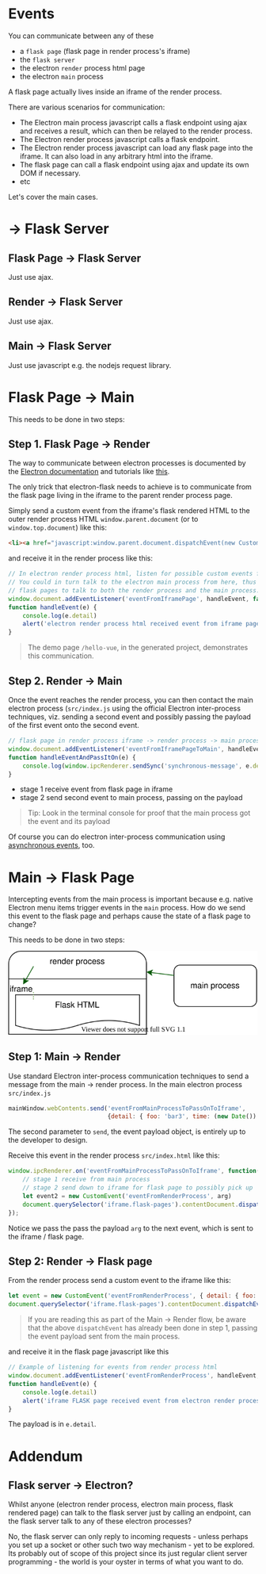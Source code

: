 # Events

You can communicate between any of these
- a `flask page` (flask page in render process's iframe)
- the `flask server`
- the electron `render` process html page 
- the electron `main` process

A flask page actually lives inside an iframe of the render process.

There are various scenarios for communication:
- The Electron main process javascript calls a flask endpoint using ajax and receives a result, which can then be relayed to the render process.
- The Electron render process javascript calls a flask endpoint.
- The Electron render process javascript can load any flask page into the iframe. It can also load in any arbitrary html into the iframe.
- The flask page can call a flask endpoint using ajax and update its own DOM if necessary.
- etc

Let's cover the main cases.

# → Flask Server

## Flask Page → Flask Server

Just use ajax.

## Render → Flask Server

Just use ajax.

## Main → Flask Server

Just use javascript e.g. the nodejs request library.

# Flask Page → Main

This needs to be done in two steps:

## Step 1. Flask Page → Render

The way to communicate between electron processes is documented by the [Electron documentation](https://www.electronjs.org/docs/api/ipc-main) and tutorials like [this](https://www.tutorialspoint.com/electron/electron_inter_process_communication.htm).

The only trick that electron-flask needs to achieve is to communicate from the flask page living in the iframe to the parent render process page.

Simply send a custom event from the iframe's flask rendered HTML to the outer render process HTML `window.parent.document` (or to `window.top.document`) like this:

```html
<li><a href="javascript:window.parent.document.dispatchEvent(new CustomEvent('eventFromIframePage', { detail: { foo: 'bar' } }));">Send custom event to window.parent (render process)</a></li>
```

and receive it in the render process like this:

```javascript
// In electron render process html, listen for possible custom events from iframe pages
// You could in turn talk to the electron main process from here, thus offering a way for
// flask pages to talk to both the render process and the main process.
window.document.addEventListener('eventFromIframePage', handleEvent, false)
function handleEvent(e) {
    console.log(e.detail)
    alert('electron render process html received event from iframe page.')
}
```

> The demo page `/hello-vue`, in the generated project, demonstrates this communication.

## Step 2. Render → Main

Once the event reaches the render process, you can then contact the main electron process (`src/index.js` using the official Electron inter-process techniques, viz. sending a second event and possibly passing the payload of the first event onto the second event.

```javascript
// flask page in render process iframe -> render process -> main process
window.document.addEventListener('eventFromIframePageToMain', handleEventAndPassItOn, false)
function handleEventAndPassItOn(e) {
    console.log(window.ipcRenderer.sendSync('synchronous-message', e.detail)) 
}
```

- stage 1 receive event from flask page in iframe
- stage 2 send second event to main process, passing on the payload

> Tip: Look in the terminal console for proof that the main process got the event and its payload

Of course you can do electron inter-process communication using [asynchronous events](https://www.tutorialspoint.com/electron/electron_inter_process_communication.htm), too.

# Main → Flask Page

Intercepting events from the main process is important because e.g. native Electron menu items trigger events in the `main` process.  How do we send this event to the flask page and perhaps cause the state of a flask page to change?

This needs to be done in two steps:

![demo](/generators/app/templates/src-flask-server/static/images/events-main-process-to-flask.svg)

## Step 1: Main → Render

Use standard Electron inter-process communication techniques to send a message from the main -> render process. In the main electron process `src/index.js`

```javascript
mainWindow.webContents.send('eventFromMainProcessToPassOnToIframe', 
                            {detail: { foo: 'bar3', time: (new Date()).getTime() }}) 
```

The second parameter to `send`, the event payload object, is entirely up to the developer to design.

Receive this event in the render process `src/index.html` like this:

```javascript
window.ipcRenderer.on('eventFromMainProcessToPassOnToIframe', function(event, arg) {
    // stage 1 receive from main process
    // stage 2 send down to iframe for flask page to possibly pick up
    let event2 = new CustomEvent('eventFromRenderProcess', arg)
    document.querySelector('iframe.flask-pages').contentDocument.dispatchEvent(event2)
});
```

Notice we pass the pass the payload `arg` to the next event, which is sent to the iframe / flask page.

## Step 2: Render → Flask page

From the render process send a custom event to the iframe like this:

```javascript
let event = new CustomEvent('eventFromRenderProcess', { detail: { foo: 'bar2' } })
document.querySelector('iframe.flask-pages').contentDocument.dispatchEvent(event)
```

> If you are reading this as part of the Main → Render flow, be aware that the above `dispatchEvent` has already been done in step 1, passing the event payload sent from the main process.

and receive it in the flask page javascript like this

```javascript
// Example of listening for events from render process html
window.document.addEventListener('eventFromRenderProcess', handleEvent, false)
function handleEvent(e) {
    console.log(e.detail)
    alert('iframe FLASK page received event from electron render process')
}
```

The payload is in `e.detail`.

# Addendum

## Flask server → Electron?

Whilst anyone (electron render process, electron main process, flask rendered page) can talk to the flask server just by calling an endpoint, can the flask server talk to any of these electron processes? 

No, the flask server can only reply to incoming requests - unless perhaps you set up a socket or other such two way mechanism - yet to be explored. Its probably out of scope of this project since its just regular client server programming - the world is your oyster in terms of what you want to do.
